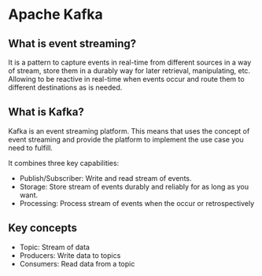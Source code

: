 # Apache Kafka

## What is event streaming?

It is a pattern to capture events in real-time from different sources in a way of stream, store them in a durably way for later retrieval, manipulating, etc. Allowing to be reactive in real-time when events occur and route them to different destinations as is needed.

## What is Kafka?

Kafka is an event streaming platform. This means that uses the concept of event streaming and provide the platform to implement the use case you need to fulfill.

It combines three key capabilities:
- Publish/Subscriber: Write and read stream of events.
- Storage: Store stream of events durably and reliably for as long as you want.
- Processing: Process stream of events when the occur or retrospectively

## Key concepts
- Topic: Stream of data
- Producers: Write data to topics
- Consumers: Read data from a topic